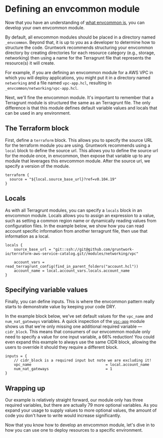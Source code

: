 # Defining an envcommon module

Now that you have an understanding of [what envcommon is](index.md), you can develop your own envcommon module.

By default, all envcommon modules should be placed in a directory named `_envcommon`. Beyond that, it is up to you as a developer to determine how to structure the code. Gruntwork recommends structuring your envcommon directory by creating directories for each resource category (e.g., storage, networking) then using a name for the Terragrunt file that represents the resource(s) it will create.

For example, if you are defining an envcommon module for a AWS VPC in which you will deploy applications, you might put it in a directory named `networking` and a file named `vpc-app.hcl`, resulting in `_envcommon/networking/vpc-app.hcl`.

Next, we'll fine the envcommon module. It's important to remember that a Terragrunt module is structured the same as an Terragrunt file. The only difference is that this module defines default variable values and locals that can be used in any environment.

## The Terraform block

First, define a `terraform` block. This allows you to specify the source URL for the terraform module you are using. Gruntwork recommends using a `local` block to define the source url. This allows you to define the source url for the module once, in envcommon, then expose that variable up to any module that leverages this envcommon module. After the source url, we specify a version of the module.

```hcl title=_envcommon/networking/vpc-app.hcl
terraform {
  source = "${local.source_base_url}?ref=v0.104.19"
}
```

## Locals

As with all Terragrunt modules, you can specify a `locals` block in an envcommon module. Locals allows you to assign an expression to a value, such as setting a common region name or dynamically reading values from configuration files. In the example below, we show how you can read account specific information from another terragrunt file, then use that information as a local.

```hcl title=_envcommon/networking/vpc-app.hcl
locals {
    source_base_url = "git::ssh://git@github.com/gruntwork-io/terraform-aws-service-catalog.git//modules/networking/vpc"

    account_vars = read_terragrunt_config(find_in_parent_folders("account.hcl"))
    account_name = local.account_vars.locals.account_name
}
```

## Specifying variable values

Finally, you can define inputs. This is where the envcommon pattern really starts to demonstrate value by keeping your code DRY.

In the example block below, we've set default values for the `vpc_name` and `num_nat_gateways` variables. A quick inspection of the [`vpc-app`](../../reference/modules/terraform-aws-vpc/vpc-app/) module shows us that we're only missing one additional required variable — `cidr_block`. This means that consumers of our envcommon module only need to specify a value for one input variable, a 66% reduction! You could even expand this example to always use the same CIDR block, allowing the users to override it should they require a different block.

```hcl title=_envcommon/networking/vpc-app.hcl
inputs = {
    // cidr_block is a required input but note we are excluding it!
    vpc_name                                  = local.account_name
    num_nat_gateways                          = 1
}
```

## Wrapping up

Our example is relatively straight forward, our module only has three required variables, but there are actually 79 more optional variables. As you expand your usage to supply values to more optional values, the amount of code you don't have to write would increase significantly.

Now that you know how to develop an envcommon module, let's dive in to how you can use one to deploy resources to a specific environment.
